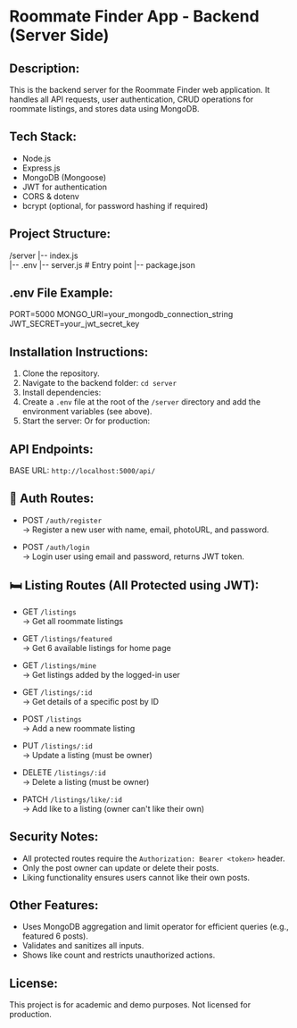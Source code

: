 Roommate Finder App - Backend (Server Side)
============================================

Description:
------------
This is the backend server for the Roommate Finder web application. It handles all API requests, user authentication, CRUD operations for roommate listings, and stores data using MongoDB.

Tech Stack:
-----------
- Node.js
- Express.js
- MongoDB (Mongoose)
- JWT for authentication
- CORS & dotenv
- bcrypt (optional, for password hashing if required)

Project Structure:
------------------
/server
  |-- index.js       
  |-- .env
  |-- server.js                 # Entry point
  |-- package.json

.env File Example:
------------------
PORT=5000
MONGO_URI=your_mongodb_connection_string
JWT_SECRET=your_jwt_secret_key

Installation Instructions:
--------------------------
1. Clone the repository.
2. Navigate to the backend folder: `cd server`
3. Install dependencies:
4. Create a `.env` file at the root of the `/server` directory and add the environment variables (see above).
5. Start the server: Or for production:



API Endpoints:
--------------
BASE URL: `http://localhost:5000/api/`

🔐 Auth Routes:
--------------
- POST `/auth/register`  
→ Register a new user with name, email, photoURL, and password.

- POST `/auth/login`  
→ Login user using email and password, returns JWT token.

🛏️ Listing Routes (All Protected using JWT):
--------------------------------------------
- GET `/listings`  
→ Get all roommate listings

- GET `/listings/featured`  
→ Get 6 available listings for home page

- GET `/listings/mine`  
→ Get listings added by the logged-in user

- GET `/listings/:id`  
→ Get details of a specific post by ID

- POST `/listings`  
→ Add a new roommate listing

- PUT `/listings/:id`  
→ Update a listing (must be owner)

- DELETE `/listings/:id`  
→ Delete a listing (must be owner)

- PATCH `/listings/like/:id`  
→ Add like to a listing (owner can't like their own)

Security Notes:
---------------
- All protected routes require the `Authorization: Bearer <token>` header.
- Only the post owner can update or delete their posts.
- Liking functionality ensures users cannot like their own posts.

Other Features:
---------------
- Uses MongoDB aggregation and limit operator for efficient queries (e.g., featured 6 posts).
- Validates and sanitizes all inputs.
- Shows like count and restricts unauthorized actions.

License:
--------
This project is for academic and demo purposes. Not licensed for production.



